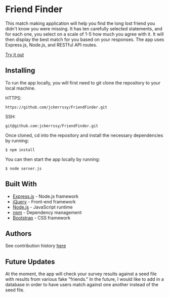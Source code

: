 # Friend Finder

This match making application will help you find the long lost friend you didn't know you were missing. It has ten carefully selected statements, and for each one, you select on a scale of 1-5 how much you agree with it. It will then display the best match for you based on your responses. The app uses Express.js, Node.js, and RESTful API routes.

[Try it out](https://jckmrrssy-friend-finder.herokuapp.com/)

## Installing

To run the app locally, you will first need to git clone the repository to your local machine. 

HTTPS:
````
https://github.com/jckmrrssy/FriendFinder.git
````
SSH:
````
git@github.com:jckmrrssy/FriendFinder.git
````

Once cloned, cd into the repository and install the necessary dependencies by running:
````
$ npm install
````

You can then start the app locally by running: 
````
$ node server.js
````

## Built With

* [Express.js](https://expressjs.com/) - Node.js framework
* [jQuery](https://jquery.com/) - Front-end framework 
* [Node.js](https://nodejs.org/en/) - JavaScript runtime
* [npm](https://www.npmjs.com/) - Dependency management
* [Bootstrap](https://getbootstrap.com/) - CSS framework

## Authors
See contribution history [here](https://github.com/jckmrrssy/FriendFinder/graphs/contributors)

## Future Updates
At the moment, the app will check your survey results against a seed file with results from various fake "friends." In the future, I would like to add in a database in order to have users match against one another instead of the seed file. 

